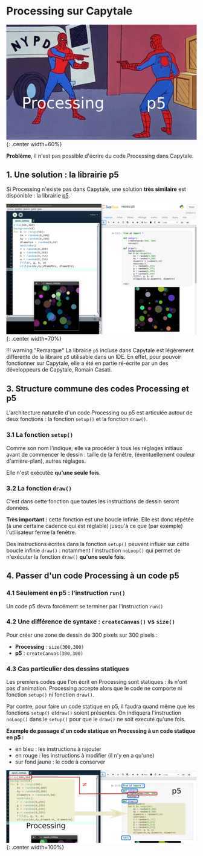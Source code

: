# Processing sur Capytale

![image](data/meme_p5.png){: .center width=60%}

**Problème**, il n'est pas possible d'écrire du code Processing dans Capytale.

## 1. Une solution : la librairie p5
Si Processing n'existe pas dans Capytale, une solution **très similaire** est disponible : la librairie [p5](https://p5.readthedocs.io/).

![image](data/leftright.png){: .center width=70%}

!!! warning  "Remarque"
    La librairie ```p5``` incluse dans Capytale est légèrement différente de la libraire ```p5``` utilisable dans un IDE. En effet, pour pouvoir fonctionner sur Capytale, elle a été en partie ré-écrite par un des développeurs de Capytale, Romain Casati.


## 3. Structure commune des codes Processing et p5

L'architecture naturelle d'un code Processing ou p5 est articulée autour de deux fonctions : la fonction ```setup()``` et la fonction ```draw()```.

### 3.1 La fonction ```setup()```
Comme son nom l'indique, elle va procéder à tous les réglages initiaux avant de commencer le dessin : taille de la fenêtre, (éventuellement couleur d'arrière-plan), autres réglages. 

Elle n'est exécutée **qu'une seule fois**.

### 3.2 La fonction ```draw()```
C'est dans cette fonction que toutes les instructions de dessin seront données.

**Très important :** cette fonction est une boucle infinie. Elle est donc répétée (à une certaine cadence qui est réglable) jusqu'à ce que (par exemple) l'utilisateur ferme la fenêtre.

Des instructions écrites dans la fonction ```setup()``` peuvent influer sur cette boucle infinie  ```draw()``` : notamment l'instruction ```noLoop()``` qui permet de n'exécuter la fonction ```draw()``` **qu'une seule fois**.


## 4. Passer d'un code Processing à un code p5

### 4.1 Seulement en p5 : l'instruction ```run()```
Un code p5 devra forcément se terminer par l'instruction ```run()```
### 4.2 Une différence de syntaxe : ```createCanvas()``` vs ```size()```
Pour créer une zone de dessin de 300 pixels sur 300 pixels :

- **Processing** : ```size(300,300)```
- **p5** : ```createCanvas(300,300)```  

### 4.3 Cas particulier des dessins statiques

Les premiers codes que l'on écrit en Processing sont statiques : ils n'ont pas d'animation. Processing accepte alors que le code ne comporte ni fonction ```setup()``` ni fonction ```draw()```.

Par contre, pour faire un code statique en p5, il faudra quand même que les fonctions ```setup()``` et```draw()``` soient présentes. On indiquera l'instruction ```noLoop()``` dans le ```setup()``` pour que le ```draw()``` ne soit executé qu'une fois.

**Exemple de passage d'un code statique en Processing à un code statique en p5 :**

- en bleu : les instructions à rajouter
- en rouge : les instructions à modifier (il n'y en a qu'une)
- sur fond jaune : le code à conserver

![image](data/diff.png){: .center width=100%}
